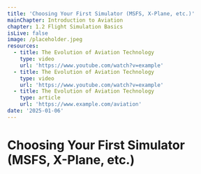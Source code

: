 ```yaml
---
title: 'Choosing Your First Simulator (MSFS, X-Plane, etc.)'
mainChapter: Introduction to Aviation
chapter: 1.2 Flight Simulation Basics
isLive: false
image: /placeholder.jpeg
resources:
  - title: The Evolution of Aviation Technology
    type: video
    url: 'https://www.youtube.com/watch?v=example'
  - title: The Evolution of Aviation Technology
    type: video
    url: 'https://www.youtube.com/watch?v=example'
  - title: The Evolution of Aviation Technology
    type: article
    url: 'https://www.example.com/aviation'
date: '2025-01-06'
---
```


# Choosing Your First Simulator (MSFS, X-Plane, etc.)
